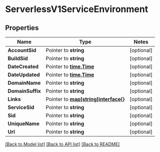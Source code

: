 # ServerlessV1ServiceEnvironment

## Properties
Name | Type | Notes
------------ | ------------- | -------------
**AccountSid** | Pointer to **string** | [optional] 
**BuildSid** | Pointer to **string** | [optional] 
**DateCreated** | Pointer to [**time.Time**](time.Time.md) | [optional] 
**DateUpdated** | Pointer to [**time.Time**](time.Time.md) | [optional] 
**DomainName** | Pointer to **string** | [optional] 
**DomainSuffix** | Pointer to **string** | [optional] 
**Links** | Pointer to [**map[string]interface{}**](.md) | [optional] 
**ServiceSid** | Pointer to **string** | [optional] 
**Sid** | Pointer to **string** | [optional] 
**UniqueName** | Pointer to **string** | [optional] 
**Url** | Pointer to **string** | [optional] 

[[Back to Model list]](../README.md#documentation-for-models) [[Back to API list]](../README.md#documentation-for-api-endpoints) [[Back to README]](../README.md)


